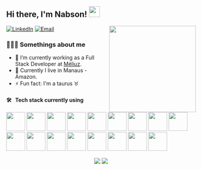 <h2>Hi there, I'm Nabson! <img src="https://github.com/piyushP7pravin/piyushP7pravin/blob/master/Hi.gif" width="29px"></h3>

<img align='right' src="https://media.giphy.com/media/l3vR85PnGsBwu1PFK/source.gif" width="230">

<p>
<a href="https://www.linkedin.com/in/nabson-paiva/"><img alt="LinkedIn" src="https://img.shields.io/badge/LinkedIn-Nabson%20Paiva-blue?style=flat-square&logo=linkedin"></a>
<a href="mailto:nabsonp@gmail.com"><img alt="Email" src="https://img.shields.io/badge/Email-nabsonp@gmail.com-blue?style=flat-square&logo=gmail"></a>
</p>

### 👨🏻‍💻 Somethings about me
- 🔭 I’m currently working as a Full Stack Developer at <a href="https://www.meliuz.com.br/">Méliuz</a>.
- 📌 Currently I live in Manaus - Amazon.
- ⚡ Fun fact: I'm a taurus :taurus:

#### 🛠 &nbsp; Tech stack currently using

<code><a href="https://git-scm.com/" target="_blank"><img height="50" src="https://www.vectorlogo.zone/logos/git-scm/git-scm-ar21.svg"></a></code>
<code><a href="https://www.postgresql.org/" target="_blank"><img height="50" src="https://www.vectorlogo.zone/logos/postgresql/postgresql-ar21.svg"></a></code>
<code><a href="https://www.mongodb.com/cloud/atlas/lp/try2?utm_source=google&utm_campaign=gs_americas_brazil_search_brand_atlas_desktop&utm_term=mongo&utm_medium=cpc_paid_search&utm_ad=e&utm_ad_campaign_id=1718986516&gclid=CjwKCAjw_NX7BRA1EiwA2dpg0uXipkyJ-VUuxYiOF5aiIkTPAgbCPhmiAnWiQVPMwT7gNa_QPc_0dhoCXdAQAvD_BwE" target="_blank"><img height="50" src="https://www.vectorlogo.zone/logos/mongodb/mongodb-ar21.svg"></a></code>
<code><a href="https://www.reactjs.org/" target="_blank"><img height="50" src="https://www.vectorlogo.zone/logos/reactjs/reactjs-ar21.svg"></a></code>
<code><a href="https://nestjs.com/" target="_blank"><img height="50" src="https://www.vectorlogo.zone/logos/nestjs/nestjs-ar21.svg"></a></code>
<code><a href="https://www.typescriptlang.org/" target="_blank"><img height="50" src="https://www.vectorlogo.zone/logos/typescriptlang/typescriptlang-icon.svg"></a></code>
<code><a href="https://www.javascript.com/" target="_blank"><img height="50" src="https://www.vectorlogo.zone/logos/javascript/javascript-ar21.svg"></a></code>
<code><a href="https://developer.mozilla.org/pt-BR/docs/Web/HTML" target="_blank"><img height="50" src="https://www.vectorlogo.zone/logos/w3_html5/w3_html5-ar21.svg"></a></code>
<code><a href="https://developer.mozilla.org/pt-BR/docs/Web/CSS" target="_blank"><img height="50" src="https://www.vectorlogo.zone/logos/netlifyapp_watercss/netlifyapp_watercss-ar21.svg"></a></code>
<code><a href="https://www.java.com/pt-BR/download/help/index.html" target="_blank"><img height="50" src="https://www.vectorlogo.zone/logos/java/java-horizontal.svg"></a></code>
<code><a href="https://www.python.org/" target="_blank"><img height="50" src="https://www.vectorlogo.zone/logos/python/python-horizontal.svg"></a></code>
<code><a href="https://www.docker.com/" target="_blank"><img height="50" src="https://www.vectorlogo.zone/logos/docker/docker-ar21.svg"></a></code>
<code><a href="https://cloud.google.com/run" target="_blank"><img height="50" src="https://www.vectorlogo.zone/logos/google_cloud_run/google_cloud_run-ar21.svg"></a></code>
<code><a href="https://aws.amazon.com/pt/free/?trk=e4d1a24a-13d1-4019-b365-e284fded1202&sc_channel=ps&s_kwcid=AL!4422!3!454435137069!e!!g!!aws&ef_id=Cj0KCQiAic6eBhCoARIsANlox86CRelBh3HUxpr8hmLRvqeZXuYVVnA1_wh_6zv69rX83jbl_Tk3BHEaAt4nEALw_wcB:G:s&s_kwcid=AL!4422!3!454435137069!e!!g!!aws&all-free-tier.sort-by=item.additionalFields.SortRank&all-free-tier.sort-order=asc&awsf.Free%20Tier%20Types=*all&awsf.Free%20Tier%20Categories=*all" target="_blank"><img height="50" src="https://www.vectorlogo.zone/logos/amazon_aws/amazon_aws-ar21.svg"></a></code>
<code><a href="https://nodejs.org/en/" target="_blank"><img height="50" src="https://www.vectorlogo.zone/logos/nodejs/nodejs-ar21.svg"></a></code>
<code><a href="https://www.mysql.com/" target="_blank"><img height="50" src="https://www.vectorlogo.zone/logos/mysql/mysql-ar21.svg"></a></code>
<code><a href="https://grpc.io/" target="_blank"><img height="50" src="https://www.vectorlogo.zone/logos/grpcio/grpcio-ar21.svg"></a></code>


<p align="center">
  <img
      align="center"
      src="https://github-readme-stats.vercel.app/api?username=nabsonp&count_private=true"
    />
  <img
      align="center"
      src="https://github-readme-stats.vercel.app/api/top-langs/?username=nabsonp&count_private=true&layout=compact"
    />
  </p>
